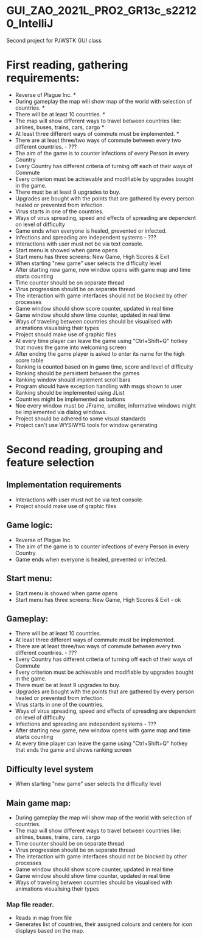# GUI_ZAO_2021L_PRO2_GR13c_s22120_IntelliJ
Second project for PJWSTK GUI class

# First reading, gathering requirements:
* Reverse of Plague Inc. *
* During gameplay the map will show map of the world with selection of countries. *
* There will be at least 10 countries. *
* The map will show different ways to travel between countries like: airlines, buses, trains, cars, cargo *
* At least three different ways of commute must be implemented. *
* There are at least three/two ways of commute between every two different countries. - ???
* The aim of the game is to counter infections of every Person in every Country
* Every Country has different criteria of turning off each of their ways of Commute
* Every criterion must be achievable and modifiable by upgrades bought in the game.
* There must be at least 9 upgrades to buy.
* Upgrades are bought with the points that are gathered by every person healed or prevented from infection.
* Virus starts in one of the countries.
* Ways of virus spreading, speed and effects of spreading are dependent on level of difficulty
* Game ends when everyone is healed, prevented or infected.
* Infections and spreading are independent systems - ???
* Interactions with user must not be via text console.
* Start menu is showed when game opens
* Start menu has three screens: New Game, High Scores & Exit
* When starting "new game" user selects the difficulty level
* After starting new game, new window opens with game map and time starts counting
* Time counter should be on separate thread
* Virus progression should be on separate thread
* The interaction with game interfaces should not be blocked by other processes
* Game window should show score counter, updated in real time
* Game window should show time counter, updated in real time
* Ways of traveling between countries should be visualised with animations visualising their types
* Project should make use of graphic files
* At every time player can leave the game using "Ctrl+Shift+Q" hotkey that moves the game into welcoming screen
* After ending the game player is asked to enter its name for the high score table
* Ranking is counted based on in game time, score and level of difficulty
* Ranking should be persistent between the games
* Ranking window should implement scroll bars
* Program should have exception handling with msgs shown to user
* Ranking should be implemented using JList
* Countries might be implemented as buttons
* Noe every window must be JFrame, smaller, informative windows might be implemented via dialog windows.
* Project should be adhered to some visual standards
* Project can't use WYSIWYG tools for window generating

# Second reading, grouping and feature selection
## Implementation requirements
* Interactions with user must not be via text console.
* Project should make use of graphic files

## Game logic:
* Reverse of Plague Inc.
* The aim of the game is to counter infections of every Person in every Country
* Game ends when everyone is healed, prevented or infected.

## Start menu:
* Start menu is showed when game opens
* Start menu has three screens: New Game, High Scores & Exit - ok

## Gameplay:
* There will be at least 10 countries.
* At least three different ways of commute must be implemented.
* There are at least three/two ways of commute between every two different countries. - ???
* Every Country has different criteria of turning off each of their ways of Commute
* Every criterion must be achievable and modifiable by upgrades bought in the game.
* There must be at least 9 upgrades to buy.
* Upgrades are bought with the points that are gathered by every person healed or prevented from infection.
* Virus starts in one of the countries.
* Ways of virus spreading, speed and effects of spreading are dependent on level of difficulty
* Infections and spreading are independent systems - ???
* After starting new game, new window opens with game map and time starts counting
* At every time player can leave the game using "Ctrl+Shift+Q" hotkey that ends the game and shows ranking screen
###

## Difficulty level system
* When starting "new game" user selects the difficulty level

## Main game map:
* During gameplay the map will show map of the world with selection of countries.
* The map will show different ways to travel between countries like: airlines, buses, trains, cars, cargo
* Time counter should be on separate thread
* Virus progression should be on separate thread
* The interaction with game interfaces should not be blocked by other processes
* Game window should show score counter, updated in real time
* Game window should show time counter, updated in real time
* Ways of traveling between countries should be visualised with animations visualising their types

### Map file reader.
* Reads in map from file
* Generates list of countries, their assigned colours and centers for icon displays based on the map. 
